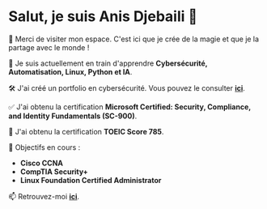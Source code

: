 # Salut, je suis **Anis Djebaili** 👋

👀 Merci de visiter mon espace. C'est ici que je crée de la magie et que je la partage avec le monde !

🌱 Je suis actuellement en train d'apprendre **Cybersécurité, Automatisation, Linux, Python et IA**.

🛠️ J'ai créé un portfolio en cybersécurité. Vous pouvez le consulter **[ici](lien_vers_votre_portfolio)**.

✅ J'ai obtenu la certification **Microsoft Certified: Security, Compliance, and Identity Fundamentals (SC-900)**.

💂 J'ai obtenu la certification **TOEIC Score 785**.

🎯 Objectifs en cours :
- **Cisco CCNA**
- **CompTIA Security+**
- **Linux Foundation Certified Administrator**

📫 Retrouvez-moi **[ici](lien_vers_votre_profil_professionnel)**.

